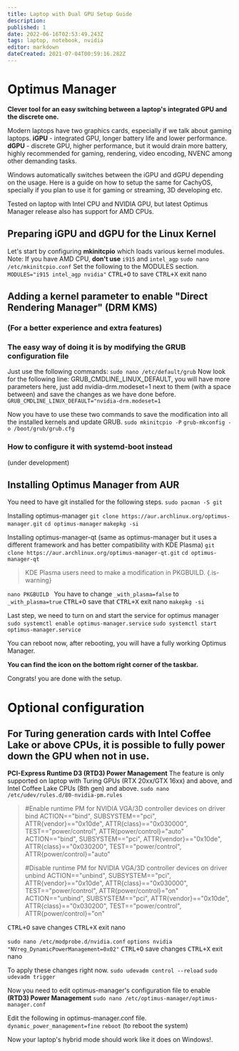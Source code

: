 ```yaml
---
title: Laptop with Dual GPU Setup Guide
description: 
published: 1
date: 2022-06-16T02:53:49.243Z
tags: laptop, notebook, nvidia
editor: markdown
dateCreated: 2021-07-04T00:59:16.282Z
---
```


# Optimus Manager 
**Clever tool for an easy switching between a laptop's integrated GPU and the discrete one.**

Modern laptops have two graphics cards, especially if we talk about gaming laptops.
**iGPU** - integrated GPU, longer battery life and lower performance. 
**dGPU** - discrete GPU, higher performance, but it would drain more battery, highly recommended for gaming, rendering, video encoding, NVENC among other demanding tasks.

Windows automatically switches between the iGPU and dGPU depending on the usage.
Here is a guide on how to setup the same for CachyOS, specially if you plan to use it for gaming or streaming, 3D developing etc.

Tested on laptop with Intel CPU and NVIDIA GPU, but latest Optimus Manager release also has support for AMD CPUs.

## Preparing iGPU and dGPU for the Linux Kernel
Let's start by configuring **mkinitcpio** which loads various kernel modules.
Note: If you have AMD CPU, **don't use** `i915` and `intel_agp`
`sudo nano /etc/mkinitcpio.conf`
Set the following to the MODULES section.
`MODULES="i915 intel_agp nvidia"`
<kbd>CTRL+O</kbd> to save
<kbd>CTRL+X</kbd> exit nano

## Adding a kernel parameter to enable "Direct Rendering Manager" (DRM KMS)
### (For a better experience and extra features)
### The easy way of doing it is by modifying the GRUB configuration file
Just use the following commands:
`sudo nano /etc/default/grub`
Now look for the following line: GRUB_CMDLINE_LINUX_DEFAULT, you will have more parameters here, just add nvidia-drm.modeset=1 next to them (with a space between) and save the changes as we have done before.
`GRUB_CMDLINE_LINUX_DEFAULT="nvidia-drm.modeset=1`

Now you have to use these two commands to save the modification into all the installed kernels and update GRUB.
`sudo mkinitcpio -P`
`grub-mkconfig -o /boot/grub/grub.cfg`

### How to configure it with systemd-boot instead
(under development)

## Installing Optimus Manager from AUR
You need to have git installed for the following steps.
`sudo pacman -S git`

Installing optimus-manager
`git clone https://aur.archlinux.org/optimus-manager.git`
`cd optimus-manager`
`makepkg -si`

Installing optimus-manager-qt (same as optimus-manager but it uses a different framework and has better compatibility with KDE Plasma)
`git clone https://aur.archlinux.org/optimus-manager-qt.git`
`cd optimus-manager-qt`

> KDE Plasma users need to make a modification in PKGBUILD.
{.is-warning}

`nano PKGBUILD `
You have to change `_with_plasma=false` to `_with_plasma=true`
<kbd>CTRL+O</kbd> save that
<kbd>CTRL+X</kbd> exit nano
`makepkg -si`

Last step, we need to turn on and start the service for optimus manager
`sudo systemctl enable optimus-manager.service`
`sudo systemctl start optimus-manager.service`

You can reboot now, after rebooting, you will have a fully working Optimus Manager.

**You can find the icon on the bottom right corner of the taskbar.**

Congrats! you are done with the setup.

# Optional configuration
## For Turing generation cards with Intel Coffee Lake or above CPUs, it is possible to fully power down the GPU when not in use.
**PCI-Express Runtime D3 (RTD3) Power Management**
The feature is only supported on laptop with Turing GPUs (RTX 20xx/GTX 16xx) and above, and Intel Coffee Lake CPUs (8th gen) and above. 
`sudo nano /etc/udev/rules.d/80-nvidia-pm.rules`

> #Enable runtime PM for NVIDIA VGA/3D controller devices on driver bind
> ACTION=="bind", SUBSYSTEM=="pci", ATTR{vendor}=="0x10de", ATTR{class}=="0x030000", TEST=="power/control", ATTR{power/control}="auto"
> ACTION=="bind", SUBSYSTEM=="pci", ATTR{vendor}=="0x10de", ATTR{class}=="0x030200", TEST=="power/control", ATTR{power/control}="auto"
> 
> #Disable runtime PM for NVIDIA VGA/3D controller devices on driver unbind
> ACTION=="unbind", SUBSYSTEM=="pci", ATTR{vendor}=="0x10de", ATTR{class}=="0x030000", TEST=="power/control", ATTR{power/control}="on"
> ACTION=="unbind", SUBSYSTEM=="pci", ATTR{vendor}=="0x10de", ATTR{class}=="0x030200", TEST=="power/control", ATTR{power/control}="on"

<kbd>CTRL+O</kbd> save changes
<kbd>CTRL+X</kbd> exit nano

`sudo nano /etc/modprobe.d/nvidia.conf`
`options nvidia "NVreg_DynamicPowerManagement=0x02"`
<kbd>CTRL+O</kbd> save changes
<kbd>CTRL+X</kbd> exit nano

To apply these changes right now.
`sudo udevadm control --reload`
`sudo udevadm trigger`

Now you need to edit optimus-manager's configuration file to enable **(RTD3) Power Management**
`sudo nano /etc/optimus-manager/optimus-manager.conf`

Edit the following in optimus-manager.conf file.
`dynamic_power_management=fine`
`reboot` (to reboot the system)

Now your laptop's hybrid mode should work like it does on Windows!.
